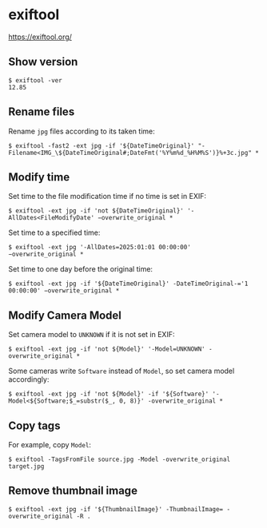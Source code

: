 # exiftool

<https://exiftool.org/>

## Show version

```console
$ exiftool -ver
12.85
```

## Rename files

Rename `jpg` files according to its taken time:

```console
$ exiftool -fast2 -ext jpg -if '${DateTimeOriginal}' "-Filename<IMG_\${DateTimeOriginal#;DateFmt('%Y%m%d_%H%M%S')}%+3c.jpg" *
```

## Modify time

Set time to the file modification time if no time is set in EXIF:

```console
$ exiftool -ext jpg -if 'not ${DateTimeOriginal}' '-AllDates<FileModifyDate' −overwrite_original *
```

Set time to a specified time:

```console
$ exiftool -ext jpg '-AllDates=2025:01:01 00:00:00' −overwrite_original *
```

Set time to one day before the original time:

```console
$ exiftool -ext jpg -if '${DateTimeOriginal}' -DateTimeOriginal-='1 00:00:00' −overwrite_original *
```

## Modify Camera Model

Set camera model to `UNKNOWN` if it is not set in EXIF:

```console
$ exiftool -ext jpg -if 'not ${Model}' '-Model=UNKNOWN' -overwrite_original *
```

Some cameras write `Software` instead of `Model`, so set camera model accordingly:

```console
$ exiftool -ext jpg -if 'not ${Model}' -if '${Software}' '-Model<${Software;$_=substr($_, 0, 8)}' -overwrite_original *
```

## Copy tags

For example, copy `Model`:

```console
$ exiftool -TagsFromFile source.jpg -Model -overwrite_original target.jpg
```

## Remove thumbnail image

```console
$ exiftool -ext jpg -if '${ThumbnailImage}' -ThumbnailImage= -overwrite_original -R .
```
